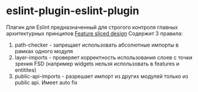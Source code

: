# eslint-plugin-eslint-plugin

Плагин для Eslint предназначенный для строгого контроля главных архитектурных принципов [Feature sliced design](https://feature-sliced.design/docs/get-started/tutorial)
Содержит 3 правила:

1. path-checker - запрещает использовать абсолютные импорты в рамках одного модуля
2. layer-imports - проверяет корректность использования слоев с точки зрения FSD (например widgets нельзя использовать в features и entitites)
3. public-api-imports - разрешает импорт из других модулей только из public api. Имеет auto fix
